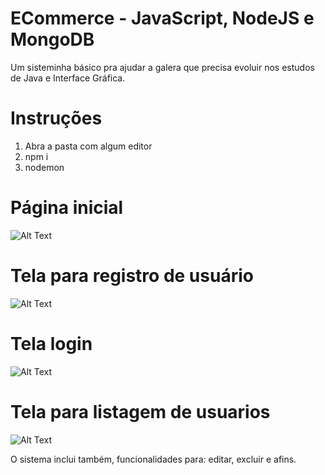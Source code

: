 # ECommerce - JavaScript, NodeJS e MongoDB
Um sisteminha básico pra ajudar a galera que precisa evoluir nos estudos de Java e Interface Gráfica.

# Instruções
1. Abra a pasta com algum editor
2. npm i
3. nodemon

# Página inicial
![Alt Text](https://imgur.com/K5sZxdY.png)

# Tela para registro de usuário
![Alt Text](https://imgur.com/f1DhjaP.png)

# Tela login
![Alt Text](https://imgur.com/lmiLd9v.png)

# Tela para listagem de usuarios
![Alt Text](https://imgur.com/OFHYu92.png)


O sistema inclui também, funcionalidades para: editar, excluir e afins.
